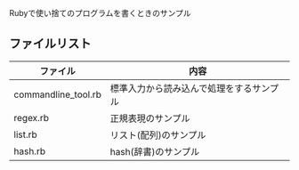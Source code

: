 
Rubyで使い捨てのプログラムを書くときのサンプル

## ファイルリスト

| ファイル              | 内容                                       |
| --------------------- | ------------------------------------------ |
| commandline_tool.rb   | 標準入力から読み込んで処理をするサンプル   |
| regex.rb              | 正規表現のサンプル                         |
| list.rb               | リスト(配列)のサンプル                     |
| hash.rb               | hash(辞書)のサンプル                       |


